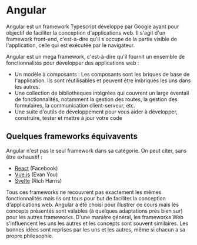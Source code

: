 # Angular

Angular est un framework Typescript développé par Google ayant pour objectif de faciliter la conception d'applications web.
Il s'agit d'un framework front-end, c'est-à-dire qu'il s'occupe de la partie visible de l'application, celle qui est exécutée par le navigateur.

Angular est un mega framework, c'est-à-dire qu'il fournit un ensemble de fonctionnalités pour développer des applications web :

* Un modèle à composants : Les composants sont les briques de base de l'application. Ils sont réutilisables et peuvent être imbriqués les uns dans les autres.
* Une collection de bibliothèques intégrées qui couvrent un large éventail de fonctionnalités, notamment la gestion des routes, la gestion des formulaires, la communication client-serveur, etc.
* Une suite d'outils de développement pour vous aider à développer, construire, tester et mettre à jour votre code

## Quelques frameworks équivavents

Angular n'est pas le seul framework dans sa catégorie. On peut citer, sans être exhaustif :

* [React](https://fr.legacy.reactjs.org/) (Facebook)
* [Vue.js](https://vuejs.org/) (Evan You)
* [Svelte](https://svelte.dev/) (Rich Harris)

Tous ces frameworks ne recouvrent pas exactement les mêmes fonctionnalités mais ils ont tous pour but de faciliter la conception d'applications web.
Angular a été choisi pour illustrer ce cours mais les concepts présentés sont valables (à quelques adaptations près bien sur) pour les autres frameworks.
D'une manière général, les frameworks Web s'influencent les uns les autres et les concepts sont souvent similaires.
Les bonnes idées sont reprises par les uns et les autres, même si chacun a sa propre philosophie.
